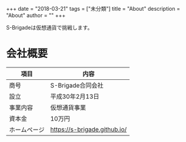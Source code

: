 +++
date = "2018-03-21"
tags = ["未分類"]
title = "About"
description = "About"
author = ""
+++

S-Brigadeは仮想通貨で挑戦します。

# 会社概要
| 項目 | 内容 |
| --- | --- |
| 商号 | S-Brigade合同会社 |
| 設立 | 平成30年2月13日 |
| 事業内容 | 仮想通貨事業 |
| 資本金 | 10万円 |
| ホームページ | https://s-brigade.github.io/ |

